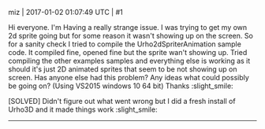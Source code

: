 miz | 2017-01-02 01:07:49 UTC | #1

Hi everyone. I'm Having a really strange issue. I was trying to get my own 2d sprite going but for some reason it wasn't showing up on the screen. So for a sanity check I tried to compile the Urho2dSpriterAnimation sample code. It compiled fine, opened fine but the sprite wan't showing up. Tried compiling the other examples samples and everything else is working as it should it's just 2D animated sprites that seem to be not showing up on screen.
Has anyone else had this problem?
Any ideas what could possibly be going on?
(Using VS2015 windows 10 64 bit)
Thanks :slight_smile:


[SOLVED]
Didn't figure out what went wrong but I did a fresh install of Urho3D and it made things work :slight_smile:

-------------------------

